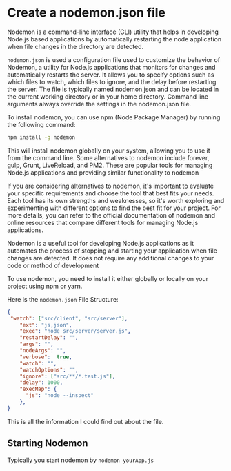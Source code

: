 # Create a nodemon.json file

Nodemon is a command-line interface (CLI) utility that helps in developing Node.js based applications by automatically restarting the node application when file changes in the directory are detected.

`nodemon.json` is used a configuration file used to customize the behavior of Nodemon, a utility for Node.js applications that monitors for changes and automatically restarts the server. It allows you to specify options such as which files to watch, which files to ignore, and the delay before restarting the server. The file is typically named nodemon.json and can be located in the current working directory or in your home directory. Command line arguments always override the settings in the nodemon.json file.

To install nodemon, you can use npm (Node Package Manager) by running the following command:

```bash
npm install -g nodemon
```

This will install nodemon globally on your system, allowing you to use it from the command line.
Some alternatives to nodemon include forever, gulp, Grunt, LiveReload, and PM2. These are popular
tools for managing Node.js applications and providing similar functionality to nodemon

If you are considering alternatives to nodemon, it's important to evaluate your specific requirements
and choose the tool that best fits your needs. Each tool has its own strengths and weaknesses, so it's
worth exploring and experimenting with different options to find the best fit for your project. For more
details, you can refer to the official documentation of nodemon and online resources that compare
different tools for managing Node.js applications.

Nodemon is a useful tool for developing Node.js applications as it automates the process of stopping
and starting your application when file changes are detected. It does not require any additional changes
to your code or method of development

To use nodemon, you need to install it either globally or locally on your project using npm or yarn.

Here is the `nodemon.json` File Structure:

```json
{
 "watch": ["src/client", "src/server"],
    "ext": "js,json",
    "exec": "node src/server/server.js",
    "restartDelay": "",
    "args": "",
    "nodeArgs": "",
    "verbose":  true,
    "watch": "",
    "watchOptions": "",
    "ignore": ["src/**/*.test.js"],
    "delay": 1000,
    "execMap": {
      "js": "node --inspect"
    },
}
```

This is all the information I could find out about the file.

## Starting Nodemon

Typically you start nodemon by `nodemon yourApp.js`
